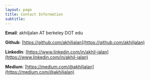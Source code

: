 ```yaml
---
layout: page
title: Contact Information
subtitle: 
---
```


**Email**: akhiljalan AT berkeley DOT edu

**Github**: [https://github.com/akhiljalan](https://github.com/akhiljalan)

**LinkedIn**: [https://www.linkedin.com/in/akhil-jalan](https://www.linkedin.com/in/akhil-jalan)

**Medium**: [https://medium.com/@akhiljalan](https://medium.com/@akhiljalan)